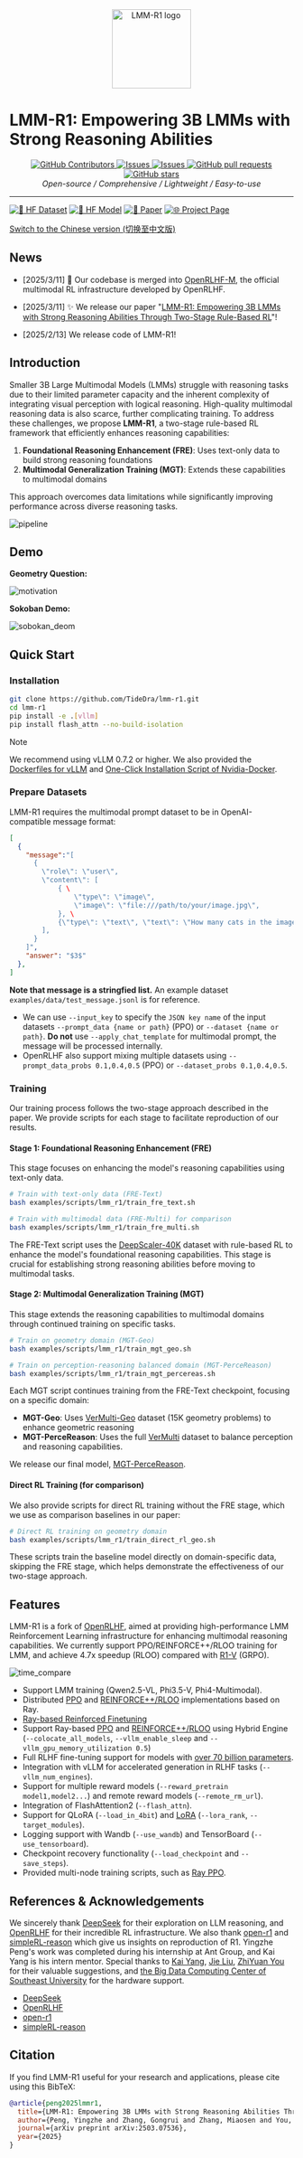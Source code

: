 <div align="center">
    <img alt="LMM-R1 logo" src="./docs/lmm-r1-logo-panda.png" style="height: 140px;" />
</div>

# LMM-R1: Empowering 3B LMMs with Strong Reasoning Abilities

<div align="center">
<p align="center">
      <a href="https://github.com/TideDra/lmm-r1/graphs/contributors">
        <img alt="GitHub Contributors" src="https://img.shields.io/github/contributors/TideDra/lmm-r1" />
      </a>
      <a href="https://github.com/TideDra/lmm-r1/issues">
        <img alt="Issues" src="https://img.shields.io/github/issues/TideDra/lmm-r1?color=0088ff" />
      </a>
      <a href="https://github.com/TideDra/lmm-r1/discussions">
        <img alt="Issues" src="https://img.shields.io/github/discussions/TideDra/lmm-r1?color=0088ff" />
      </a>
      <a href="https://github.com/TideDra/lmm-r1/pulls">
        <img alt="GitHub pull requests" src="https://img.shields.io/github/issues-pr/TideDra/lmm-r1?color=0088ff" />
      <a href="https://github.com/TideDra/lmm-r1/stargazers">
        <img alt="GitHub stars" src="https://img.shields.io/github/stars/TideDra/lmm-r1?color=ccf" />
      </a>
      <br>
      <em>Open-source / Comprehensive / Lightweight / Easy-to-use</em>
    </p>
</p>
</div>


<hr>

[![🤗 HF Dataset](https://img.shields.io/badge/🤗-Dataset-yellow)](https://huggingface.co/datasets/VLM-Reasoner/VerMulti) [![🤗 HF Model](https://img.shields.io/badge/🤗-Model-blue)](https://huggingface.co/VLM-Reasoner/LMM-R1-MGT-PerceReason) [![📄 Paper](https://img.shields.io/badge/📄-Paper-green)](https://arxiv.org/pdf/2503.07536) [![🌐 Project Page](https://img.shields.io/badge/🌐-Project_Page-purple)](https://forjadeforest.github.io/LMM-R1-ProjectPage/)

[Switch to the Chinese version (切换至中文版)](/README_zh.md)

## News
- [2025/3/11] 🚀 Our codebase is merged into [OpenRLHF-M](https://github.com/OpenRLHF/OpenRLHF-M), the official multimodal RL infrastructure developed by OpenRLHF.
- [2025/3/11] ✨ We release our paper "[LMM-R1: Empowering 3B LMMs with Strong Reasoning Abilities Through Two-Stage Rule-Based RL](https://arxiv.org/pdf/2503.07536)"!

- [2025/2/13] We release code of LMM-R1!


## Introduction

Smaller 3B Large Multimodal Models (LMMs) struggle with reasoning tasks due to their limited parameter capacity and the inherent complexity of integrating visual perception with logical reasoning. High-quality multimodal reasoning data is also scarce, further complicating training. To address these challenges, we propose **LMM-R1**, a two-stage rule-based RL framework that efficiently enhances reasoning capabilities:

1. **Foundational Reasoning Enhancement (FRE)**: Uses text-only data to build strong reasoning foundations
2. **Multimodal Generalization Training (MGT)**: Extends these capabilities to multimodal domains

This approach overcomes data limitations while significantly improving performance across diverse reasoning tasks.

![pipeline](./docs/model.jpg)
## Demo
**Geometry Question:**

![motivation](./docs/motivation.png)

**Sokoban Demo:**

![sobokan_deom](./docs/sokoban_demo.gif)
 
## Quick Start

### Installation

```bash
git clone https://github.com/TideDra/lmm-r1.git
cd lmm-r1
pip install -e .[vllm]
pip install flash_attn --no-build-isolation
```

> [!NOTE]
>We recommend using vLLM 0.7.2 or higher.
>We also provided the [Dockerfiles for vLLM](./dockerfile/) and [One-Click Installation Script of Nvidia-Docker](./examples/scripts/nvidia_docker_install.sh).

### Prepare Datasets

LMM-R1 requires the multimodal prompt dataset to be in OpenAI-compatible message format:
```json
[
  {
    "message":"[
      {
        \"role\": \"user\",
        \"content\": [
            { \
                \"type\": \"image\",
                \"image\": \"file:///path/to/your/image.jpg\",
            }, \
            {\"type\": \"text\", \"text\": \"How many cats in the image?\"},
        ],
      }
    ]",
    "answer": "$3$"
  },
]
```
**Note that message is a stringfied list.**
An example dataset `examples/data/test_message.jsonl` is for reference.

- We can use `--input_key` to specify the `JSON key name` of the input datasets `--prompt_data {name or path}` (PPO) or `--dataset {name or path}`. **Do not** use `--apply_chat_template` for multimodal prompt, the message will be processed internally.
- OpenRLHF also support mixing multiple datasets using `--prompt_data_probs 0.1,0.4,0.5` (PPO) or `--dataset_probs 0.1,0.4,0.5`.

### Training

Our training process follows the two-stage approach described in the paper. We provide scripts for each stage to facilitate reproduction of our results.

#### Stage 1: Foundational Reasoning Enhancement (FRE)

This stage focuses on enhancing the model's reasoning capabilities using text-only data.

```bash
# Train with text-only data (FRE-Text)
bash examples/scripts/lmm_r1/train_fre_text.sh

# Train with multimodal data (FRE-Multi) for comparison
bash examples/scripts/lmm_r1/train_fre_multi.sh
```

The FRE-Text script uses the [DeepScaler-40K](https://huggingface.co/datasets/VLM-Reasoner/deepscaler) dataset with rule-based RL to enhance the model's foundational reasoning capabilities. This stage is crucial for establishing strong reasoning abilities before moving to multimodal tasks.

#### Stage 2: Multimodal Generalization Training (MGT)

This stage extends the reasoning capabilities to multimodal domains through continued training on specific tasks.

```bash
# Train on geometry domain (MGT-Geo)
bash examples/scripts/lmm_r1/train_mgt_geo.sh

# Train on perception-reasoning balanced domain (MGT-PerceReason)
bash examples/scripts/lmm_r1/train_mgt_percereas.sh
```

Each MGT script continues training from the FRE-Text checkpoint, focusing on a specific domain:
- **MGT-Geo**: Uses [VerMulti-Geo](https://huggingface.co/datasets/VLM-Reasoner/VerMulti) dataset (15K geometry problems) to enhance geometric reasoning
- **MGT-PerceReason**: Uses the full [VerMulti](https://huggingface.co/datasets/VLM-Reasoner/VerMulti) dataset to balance perception and reasoning capabilities.

We release our final model, [MGT-PerceReason](https://huggingface.co/VLM-Reasoner/LMM-R1-MGT-PerceReason).

#### Direct RL Training (for comparison)

We also provide scripts for direct RL training without the FRE stage, which we use as comparison baselines in our paper:

```bash
# Direct RL training on geometry domain
bash examples/scripts/lmm_r1/train_direct_rl_geo.sh
```

These scripts train the baseline model directly on domain-specific data, skipping the FRE stage, which helps demonstrate the effectiveness of our two-stage approach.

## Features


LMM-R1 is a fork of [OpenRLHF](https://github.com/OpenRLHF/OpenRLHF), aimed at providing high-performance LMM Reinforcement Learning infrastructure for enhancing multimodal reasoning capabilities. We currently support PPO/REINFORCE++/RLOO training for LMM, and achieve 4.7x speedup (RLOO) compared with [R1-V](https://github.com/Deep-Agent/R1-V) (GRPO).

![time_compare](./docs/time_compare.jpg)


- Support LMM training (Qwen2.5-VL, Phi3.5-V, Phi4-Multimodal).
- Distributed [PPO](./examples/scripts/train_ppo_llama_ray.sh) and [REINFORCE++/RLOO](./examples/scripts/train_reinforce_llama_ray.sh) implementations based on Ray.  
- [Ray-based Reinforced Finetuning](./examples/scripts/train_ppo_llama_with_reward_fn.sh)
- Support Ray-based [PPO](./examples/scripts/train_ppo_llama_ray_hybrid_engine.sh) and [REINFORCE++/RLOO](./examples/scripts/train_reinforce_llama_ray_hybrid_engine.sh) using Hybrid Engine  (`--colocate_all_models`, `--vllm_enable_sleep` and `--vllm_gpu_memory_utilization 0.5`)
- Full RLHF fine-tuning support for models with [over 70 billion parameters](./examples/scripts/train_ppo_llama_ray_70b.sh).  
- Integration with vLLM for accelerated generation in RLHF tasks (`--vllm_num_engines`).  
- Support for multiple reward models (`--reward_pretrain model1,model2...`) and remote reward models (`--remote_rm_url`).
- Integration of FlashAttention2 (`--flash_attn`).  
- Support for QLoRA (`--load_in_4bit`) and [LoRA](./examples/scripts/train_sft_mixtral_lora.sh) (`--lora_rank`, `--target_modules`).  
- Logging support with Wandb (`--use_wandb`) and TensorBoard (`--use_tensorboard`).  
- Checkpoint recovery functionality (`--load_checkpoint` and `--save_steps`).  
- Provided multi-node training scripts, such as [Ray PPO](./examples/scripts/train_ppo_llama_ray_slurm.sh).

## References & Acknowledgements
We sincerely thank [DeepSeek](https://github.com/deepseek-ai/DeepSeek-R1) for their exploration on LLM reasoning, and [OpenRLHF](https://github.com/OpenRLHF/OpenRLHF) for their incredible RL infrastructure. We also thank [open-r1](https://github.com/huggingface/open-r1) and [simpleRL-reason](https://github.com/hkust-nlp/simpleRL-reason) which give us insights on reproduction of R1. Yingzhe Peng's work was completed during his internship at Ant Group, and Kai Yang is his intern mentor. Special thanks to [Kai Yang](https://github.com/yangkai798), [Jie Liu](https://jieliu.site/), [ZhiYuan You](https://zhiyuanyou.github.io/) for their valuable suggestions, and [the Big Data Computing Center of Southeast University](https://bdcc.seu.edu.cn/) for the hardware support.

- [DeepSeek](https://github.com/deepseek-ai/DeepSeek-R1) 
- [OpenRLHF](https://github.com/OpenRLHF/OpenRLHF)
- [open-r1](https://github.com/huggingface/open-r1)
- [simpleRL-reason](https://github.com/hkust-nlp/simpleRL-reason)

## Citation
If you find LMM-R1 useful for your research and applications, please cite using this BibTeX:

```bib
@article{peng2025lmmr1,
  title={LMM-R1: Empowering 3B LMMs with Strong Reasoning Abilities Through Two-Stage Rule-Based RL},
  author={Peng, Yingzhe and Zhang, Gongrui and Zhang, Miaosen and You, Zhiyuan and Liu, Jie and Zhu, Qipeng and Yang, Kai and Xu, Xingzhong and Geng, Xin and Yang, Xu},
  journal={arXiv preprint arXiv:2503.07536},
  year={2025}
}
```

